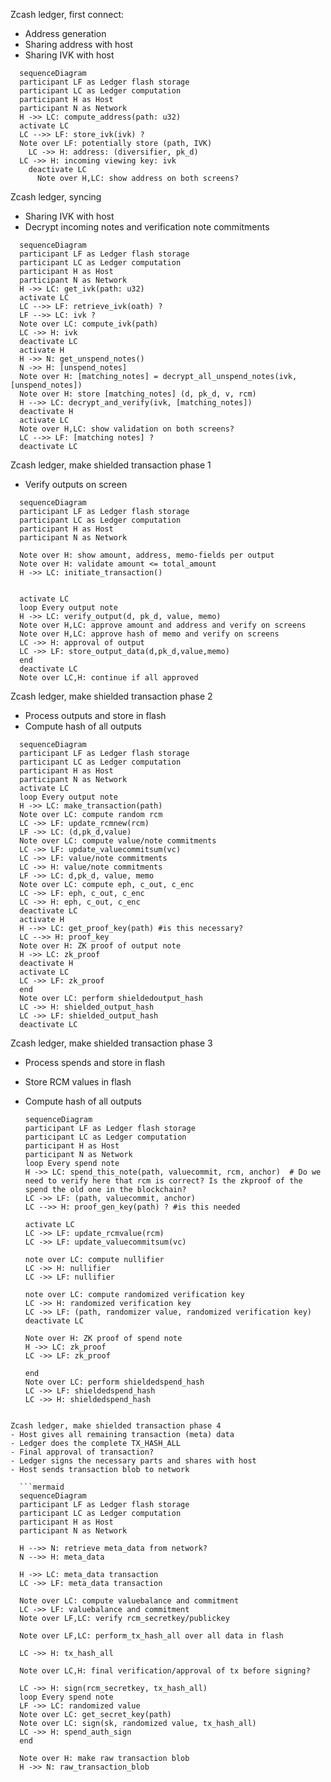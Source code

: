 Zcash ledger, first connect:
- Address generation
- Sharing address with host
- Sharing IVK with host

```mermaid
  sequenceDiagram
  participant LF as Ledger flash storage
  participant LC as Ledger computation 
  participant H as Host
  participant N as Network
  H ->> LC: compute_address(path: u32)
  activate LC
  LC -->> LF: store_ivk(ivk) ?
  Note over LF: potentially store (path, IVK)
    LC ->> H: address: (diversifier, pk_d)
  LC ->> H: incoming viewing key: ivk
    deactivate LC
      Note over H,LC: show address on both screens?
```

Zcash ledger, syncing
- Sharing IVK with host
- Decrypt incoming notes and verification note commitments

```mermaid
  sequenceDiagram
  participant LF as Ledger flash storage
  participant LC as Ledger computation 
  participant H as Host
  participant N as Network
  H ->> LC: get_ivk(path: u32)
  activate LC
  LC -->> LF: retrieve_ivk(oath) ?
  LF -->> LC: ivk ?
  Note over LC: compute_ivk(path)
  LC ->> H: ivk
  deactivate LC
  activate H
  H ->> N: get_unspend_notes()
  N ->> H: [unspend_notes]
  Note over H: [matching_notes] = decrypt_all_unspend_notes(ivk, [unspend_notes])
  Note over H: store [matching_notes] (d, pk_d, v, rcm)
  H -->> LC: decrypt_and_verify(ivk, [matching_notes])
  deactivate H
  activate LC
  Note over H,LC: show validation on both screens?
  LC -->> LF: [matching notes] ?
  deactivate LC
```

Zcash ledger, make shielded transaction phase 1
- Verify outputs on screen

```mermaid
  sequenceDiagram
  participant LF as Ledger flash storage
  participant LC as Ledger computation 
  participant H as Host
  participant N as Network

  Note over H: show amount, address, memo-fields per output
  Note over H: validate amount <= total_amount
  H ->> LC: initiate_transaction()


  activate LC
  loop Every output note
  H ->> LC: verify_output(d, pk_d, value, memo)
  Note over H,LC: approve amount and address and verify on screens
  Note over H,LC: approve hash of memo and verify on screens
  LC ->> H: approval of output
  LC ->> LF: store_output_data(d,pk_d,value,memo)
  end
  deactivate LC
  Note over LC,H: continue if all approved
  ```

  Zcash ledger, make shielded transaction phase 2
- Process outputs and store in flash
- Compute hash of all outputs

```mermaid
  sequenceDiagram
  participant LF as Ledger flash storage
  participant LC as Ledger computation 
  participant H as Host
  participant N as Network
  activate LC
  loop Every output note
  H ->> LC: make_transaction(path)
  Note over LC: compute random rcm
  LC ->> LF: update_rcmnew(rcm)
  LF ->> LC: (d,pk_d,value)
  Note over LC: compute value/note commitments
  LC ->> LF: update_valuecommitsum(vc)
  LC ->> LF: value/note commitments
  LC ->> H: value/note commitments
  LF ->> LC: d,pk_d, value, memo
  Note over LC: compute eph, c_out, c_enc 
  LC ->> LF: eph, c_out, c_enc 
  LC ->> H: eph, c_out, c_enc 
  deactivate LC
  activate H
  H -->> LC: get_proof_key(path) #is this necessary?
  LC -->> H: proof_key
  Note over H: ZK proof of output note
  H ->> LC: zk_proof
  deactivate H
  activate LC
  LC ->> LF: zk_proof
  end
  Note over LC: perform shieldedoutput_hash
  LC ->> H: shielded_output_hash
  LC ->> LF: shielded_output_hash
  deactivate LC
  ```

Zcash ledger, make shielded transaction phase 3
- Process spends and store in flash
- Store RCM values in flash
- Compute hash of all outputs

  ```mermaid
  sequenceDiagram
  participant LF as Ledger flash storage
  participant LC as Ledger computation 
  participant H as Host
  participant N as Network
  loop Every spend note
  H ->> LC: spend_this_note(path, valuecommit, rcm, anchor)  # Do we need to verify here that rcm is correct? Is the zkproof of the spend the old one in the blockchain?
  LC ->> LF: (path, valuecommit, anchor)
  LC -->> H: proof_gen_key(path) ? #is this needed

  activate LC
  LC ->> LF: update_rcmvalue(rcm)
  LC ->> LF: update_valuecommitsum(vc)

  note over LC: compute nullifier
  LC ->> H: nullifier
  LC ->> LF: nullifier

  note over LC: compute randomized verification key
  LC ->> H: randomized verification key
  LC ->> LF: (path, randomizer value, randomized verification key)
  deactivate LC

  Note over H: ZK proof of spend note
  H ->> LC: zk_proof
  LC ->> LF: zk_proof

  end
  Note over LC: perform shieldedspend_hash
  LC ->> LF: shieldedspend_hash
  LC ->> H: shieldedspend_hash
```

Zcash ledger, make shielded transaction phase 4
- Host gives all remaining transaction (meta) data
- Ledger does the complete TX_HASH_ALL
- Final approval of transaction?
- Ledger signs the necessary parts and shares with host
- Host sends transaction blob to network

  ```mermaid
  sequenceDiagram
  participant LF as Ledger flash storage
  participant LC as Ledger computation 
  participant H as Host
  participant N as Network
  
  H -->> N: retrieve meta_data from network?
  N -->> H: meta_data

  H ->> LC: meta_data transaction
  LC ->> LF: meta_data transaction

  Note over LC: compute valuebalance and commitment
  LC ->> LF: valuebalance and commitment
  Note over LF,LC: verify rcm_secretkey/publickey

  Note over LF,LC: perform_tx_hash_all over all data in flash

  LC ->> H: tx_hash_all

  Note over LC,H: final verification/approval of tx before signing?

  LC ->> H: sign(rcm_secretkey, tx_hash_all)
  loop Every spend note
  LF ->> LC: randomized value
  Note over LC: get_secret_key(path)
  Note over LC: sign(sk, randomized value, tx_hash_all)
  LC ->> H: spend_auth_sign
  end

  Note over H: make raw transaction blob
  H ->> N: raw_transaction_blob

```